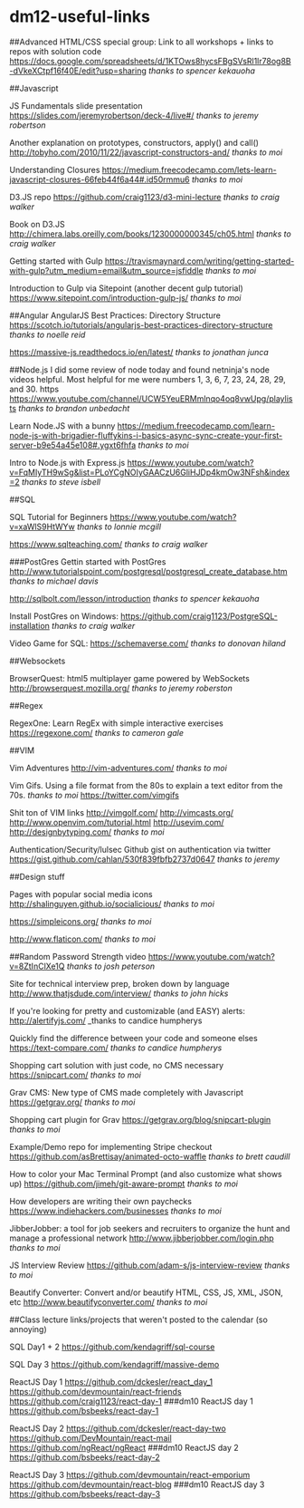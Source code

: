 # dm12-useful-links


##Advanced HTML/CSS special group:
Link to all workshops + links to repos with solution code
https://docs.google.com/spreadsheets/d/1KTOws8hycsFBgSVsRl1lr78og8B-dVkeXCtpf16f40E/edit?usp=sharing
_thanks to spencer kekauoha_

##Javascript

JS Fundamentals slide presentation
https://slides.com/jeremyrobertson/deck-4/live#/
_thanks to jeremy robertson_

Another explanation on prototypes, constructors, apply() and call()
http://tobyho.com/2010/11/22/javascript-constructors-and/
_thanks to moi_

Understanding Closures
https://medium.freecodecamp.com/lets-learn-javascript-closures-66feb44f6a44#.id50rmmu6
_thanks to moi_

D3.JS repo
https://github.com/craig1123/d3-mini-lecture
_thanks to craig walker_

Book on D3.JS
http://chimera.labs.oreilly.com/books/1230000000345/ch05.html
_thanks to craig walker_

Getting started with Gulp
https://travismaynard.com/writing/getting-started-with-gulp?utm_medium=email&utm_source=jsfiddle
_thanks to moi_

Introduction to Gulp via Sitepoint (another decent gulp tutorial)
https://www.sitepoint.com/introduction-gulp-js/
_thanks to moi_

##Angular
AngularJS Best Practices: Directory Structure
https://scotch.io/tutorials/angularjs-best-practices-directory-structure
_thanks to noelle reid_

https://massive-js.readthedocs.io/en/latest/
_thanks to jonathan junca_

##Node.js
I did some review of node today and found netninja's node videos helpful. Most helpful for me were numbers 1, 3, 6, 7, 23, 24, 28, 29, and 30. https
https://www.youtube.com/channel/UCW5YeuERMmlnqo4oq8vwUpg/playlists
_thanks to brandon unbedacht_

Learn Node.JS with a bunny
https://medium.freecodecamp.com/learn-node-js-with-brigadier-fluffykins-i-basics-async-sync-create-your-first-server-b9e54a45e108#.ygxt6fhfa
_thanks to moi_

Intro to Node.js with Express.js
https://www.youtube.com/watch?v=FqMIyTH9wSg&list=PLoYCgNOIyGAACzU6GliHJDp4kmOw3NFsh&index=2
_thanks to steve isbell_

##SQL

SQL Tutorial for Beginners
https://www.youtube.com/watch?v=xaWlS9HtWYw
_thanks to lonnie mcgill_

https://www.sqlteaching.com/
_thanks to craig walker_

###PostGres
Gettin started with PostGres
http://www.tutorialspoint.com/postgresql/postgresql_create_database.htm
_thanks to michael davis_

http://sqlbolt.com/lesson/introduction
_thanks to spencer kekauoha_

Install PostGres on Windows:
https://github.com/craig1123/PostgreSQL-installation
_thanks to craig walker_

Video Game for SQL:
https://schemaverse.com/
_thanks to donovan hiland_

##Websockets

BrowserQuest: html5 multiplayer game powered by WebSockets
http://browserquest.mozilla.org/
_thanks to jeremy roberston_

##Regex

RegexOne: Learn RegEx with simple interactive exercises
https://regexone.com/
_thanks to cameron gale_

##VIM

Vim Adventures
http://vim-adventures.com/
_thanks to moi_

Vim Gifs. Using a file format from the 80s to explain a text editor from the 70s.
_thanks to moi_
https://twitter.com/vimgifs

Shit ton of VIM links
http://vimgolf.com/ 
http://vimcasts.org/ 
http://www.openvim.com/tutorial.html 
http://usevim.com/ 
http://designbytyping.com/ 
_thanks to moi_

Authentication/Security/lulsec
Github gist on authentication via twitter
https://gist.github.com/cahlan/530f839fbfb2737d0647
_thanks to jeremy_

##Design stuff

Pages with popular social media icons
http://shalinguyen.github.io/socialicious/
_thanks to moi_

https://simpleicons.org/
_thanks to moi_

http://www.flaticon.com/
_thanks to moi_

##Random
Password Strength video
https://www.youtube.com/watch?v=8ZtInClXe1Q
_thanks to josh peterson_

Site for technical interview prep, broken down by language
http://www.thatjsdude.com/interview/
_thanks to john hicks_

If you're looking for pretty and customizable (and EASY) alerts:
http://alertifyjs.com/
_thanks to candice humpherys

Quickly find the difference between your code and someone elses
https://text-compare.com/
_thanks to candice humpherys_

Shopping cart solution with just code, no CMS necessary
https://snipcart.com/
_thanks to moi_

Grav CMS: New type of CMS made completely with Javascript
https://getgrav.org/
_thanks to moi_

Shopping cart plugin for Grav
https://getgrav.org/blog/snipcart-plugin
_thanks to moi_

Example/Demo repo for implementing Stripe checkout
https://github.com/asBrettisay/animated-octo-waffle
_thanks to brett caudill_

How to color your Mac Terminal Prompt (and also customize what shows up)
https://github.com/jimeh/git-aware-prompt
_thanks to moi_

How developers are writing their own paychecks
https://www.indiehackers.com/businesses
_thanks to moi_

JibberJobber: a tool for job seekers and recruiters to organize the hunt and manage a professional network
http://www.jibberjobber.com/login.php
_thanks to moi_

JS Interview Review
https://github.com/adam-s/js-interview-review
_thanks to moi_

Beautify Converter: Convert and/or beautify HTML, CSS, JS, XML, JSON, etc
http://www.beautifyconverter.com/
_thanks to moi_

##Class lecture links/projects that weren't posted to the calendar (so annoying)

SQL Day1 + 2
https://github.com/kendagriff/sql-course

SQL Day 3
https://github.com/kendagriff/massive-demo

ReactJS Day 1
https://github.com/dckesler/react_day_1
https://github.com/devmountain/react-friends
https://github.com/craig1123/react-day-1
###dm10 ReactJS day 1
https://github.com/bsbeeks/react-day-1

ReactJS Day 2
https://github.com/dckesler/react-day-two
https://github.com/DevMountain/react-mail
https://github.com/ngReact/ngReact
###dm10 ReactJS day 2
https://github.com/bsbeeks/react-day-2

ReactJS Day 3
https://github.com/devmountain/react-emporium
https://github.com/devmountain/react-blog
###dm10 ReactJS day 3
https://github.com/bsbeeks/react-day-3
